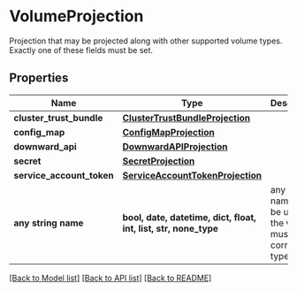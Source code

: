# VolumeProjection

Projection that may be projected along with other supported volume types. Exactly one of these fields must be set.

## Properties
Name | Type | Description | Notes
------------ | ------------- | ------------- | -------------
**cluster_trust_bundle** | [**ClusterTrustBundleProjection**](ClusterTrustBundleProjection.md) |  | [optional] 
**config_map** | [**ConfigMapProjection**](ConfigMapProjection.md) |  | [optional] 
**downward_api** | [**DownwardAPIProjection**](DownwardAPIProjection.md) |  | [optional] 
**secret** | [**SecretProjection**](SecretProjection.md) |  | [optional] 
**service_account_token** | [**ServiceAccountTokenProjection**](ServiceAccountTokenProjection.md) |  | [optional] 
**any string name** | **bool, date, datetime, dict, float, int, list, str, none_type** | any string name can be used but the value must be the correct type | [optional]

[[Back to Model list]](../README.md#documentation-for-models) [[Back to API list]](../README.md#documentation-for-api-endpoints) [[Back to README]](../README.md)


